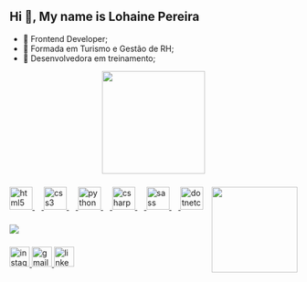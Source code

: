 <h2 align="left">Hi 👋, My name is Lohaine Pereira</h2>

- 🌱 Frontend Developer;
- 🌱 Formada em Turismo e Gestão de RH;
- 🌱 Desenvolvedora em treinamento;

<div align="center">
<a href="https://github.com/LohainePereira">
<img loading="lazy" height="180em" src="https://github-readme-stats.vercel.app/api/top-langs/?username=LohainePereira&layout=compact&langs_count=7&theme=dracula"/>
</div>
  
###

<img align="right" height="150" src="https://i.pinimg.com/originals/45/77/85/4577853f98ae7f2320f091dc999c30ac.gif"  />

###

<div align="left">
  <img src="https://cdn.jsdelivr.net/gh/devicons/devicon/icons/html5/html5-original.svg" height="40" alt="html5 logo"  />
  <img width="12" />
  <img src="https://cdn.jsdelivr.net/gh/devicons/devicon/icons/css3/css3-original.svg" height="40" alt="css3 logo"  />
  <img width="12" />
  <img src="https://cdn.jsdelivr.net/gh/devicons/devicon/icons/python/python-original.svg" height="40" alt="python logo"  />
  <img width="12" />
  <img src="https://cdn.jsdelivr.net/gh/devicons/devicon/icons/csharp/csharp-original.svg" height="40" alt="csharp logo"  />
  <img width="12" />
  <img src="https://cdn.jsdelivr.net/gh/devicons/devicon/icons/sass/sass-original.svg" height="40" alt="sass logo"  />
  <img width="12" />
  <img src="https://cdn.jsdelivr.net/gh/devicons/devicon/icons/dotnetcore/dotnetcore-original.svg" height="40" alt="dotnetcore logo"  />
</div>

###
<div >
  <img src="https://profile-counter.glitch.me/LohainePereira/count.svg?"  />
</div>

###

<div align="left">
  <a href="https://www.instagram.com/lohaine_pereira/" target="_blank">
    <img src="https://img.shields.io/static/v1?message=Instagram&logo=instagram&label=&color=E4405F&logoColor=white&labelColor=&style=for-the-badge" height="35" alt="instagram logo"  />
  </a>
  <a href="https://is.gd/gmailohaine" target="_blank">
    <img src="https://img.shields.io/static/v1?message=Gmail&logo=gmail&label=&color=D14836&logoColor=white&labelColor=&style=for-the-badge" height="35" alt="gmail logo"  />
  </a>
  <a href="https://www.linkedin.com/in/lohaine-pereira/" target="_blank">
    <img src="https://img.shields.io/static/v1?message=LinkedIn&logo=linkedin&label=&color=0077B5&logoColor=white&labelColor=&style=for-the-badge" height="35" alt="linkedin logo"  />
  </a>
</div>

###










